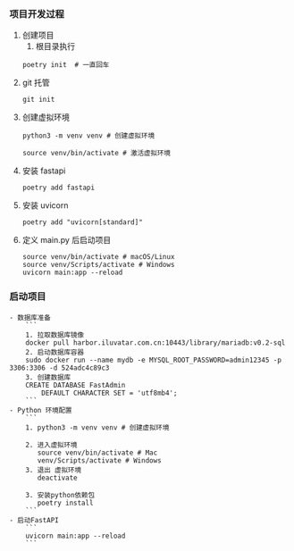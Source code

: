 ### 项目开发过程
1. 创建项目
    1. 根目录执行
    ```
    poetry init  # 一直回车
    ```
2. git 托管
    ```
    git init
    ```
3. 创建虚拟环境
    ```
    python3 -m venv venv # 创建虚拟环境

    source venv/bin/activate # 激活虚拟环境
    ```
4. 安装 fastapi
    ```
    poetry add fastapi
    ```
5. 安装 uvicorn
    ```
    poetry add "uvicorn[standard]"
    ```
6. 定义 main.py 后启动项目
    ```
    source venv/bin/activate # macOS/Linux
    source venv/Scripts/activate # Windows
    uvicorn main:app --reload
    ```

### 启动项目
    - 数据库准备
        ```
        1. 拉取数据库镜像
        docker pull harbor.iluvatar.com.cn:10443/library/mariadb:v0.2-sql
        2. 启动数据库容器
        sudo docker run --name mydb -e MYSQL_ROOT_PASSWORD=admin12345 -p 3306:3306 -d 524adc4c89c3 
        3. 创建数据库
        CREATE DATABASE FastAdmin
            DEFAULT CHARACTER SET = 'utf8mb4';
        ```
    - Python 环境配置
        ```
        1. python3 -m venv venv # 创建虚拟环境

        2. 进入虚拟环境
           source venv/bin/activate # Mac
           venv/Scripts/activate # Windows
        3. 退出 虚拟环境
           deactivate

        3. 安装python依赖包
           poetry install
        ```
    - 启动FastAPI
        ```
        uvicorn main:app --reload
        ```
        
